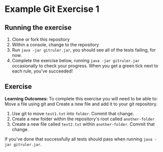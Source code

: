 
# Example Git Exercise 1

## Running the exercise 

1. Clone or fork this repository
2. Within a console, change to the repository 
3. Run `java -jar gitruler.jar`, you should see all of the tests failing, for now.
4. Complete the exercise below, running `java -jar gitruler.jar` occasionally to check your progress. When you get a green tick next to each rule, you've succeeded!

## Exercise

**Learning Outcomes:** To complete this exercise you will need to be able to: Move a file using git and Create a new file and add it to your git repository.

1. Use git to move `test1.txt` into `folder`. Commit that change.
2. Create a new folder within the repository's root called `another-folder`
3. Create a new file called `text2.txt` within `another-folder`. Commit that change.

If you've done that successfully all tests should pass when running `java -jar gitruler.jar`.

